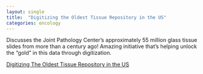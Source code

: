 ```yaml
---
layout: single
title:  "Digitizing the Oldest Tissue Repository in the US"
categories: oncology
---
```


Discusses the Joint Pathology Center’s approximately 55 million glass tissue slides from more than a century ago! Amazing initiative that’s helping unlock the “gold” in this data through digitization. 


[Digitizing The Oldest Tissue Repository in the US](https://www.digitalpathologytoday.com/episodes/s2e18)